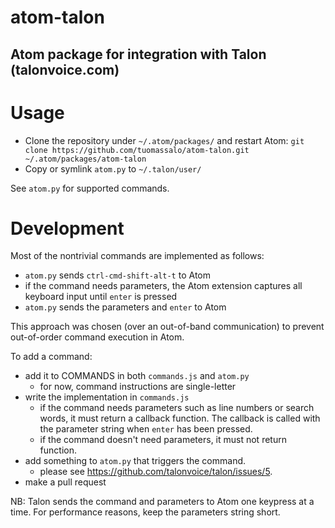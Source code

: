 # atom-talon

## Atom package for integration with Talon (talonvoice.com)

# Usage

- Clone the repository under `~/.atom/packages/` and restart Atom: `git clone https://github.com/tuomassalo/atom-talon.git ~/.atom/packages/atom-talon`
- Copy or symlink `atom.py` to `~/.talon/user/`

See `atom.py` for supported commands.

# Development

Most of the nontrivial commands are implemented as follows:

- `atom.py` sends `ctrl-cmd-shift-alt-t` to Atom
- if the command needs parameters, the Atom extension captures all keyboard input until `enter` is pressed
- `atom.py` sends the parameters and `enter` to Atom

This approach was chosen (over an out-of-band communication) to prevent out-of-order command execution in Atom.

To add a command:

- add it to COMMANDS in both `commands.js` and `atom.py`
  - for now, command instructions are single-letter
- write the implementation in `commands.js`
  - if the command needs parameters such as line numbers or search words, it must return a callback function. The callback is called with the parameter string when `enter` has been pressed.
  - if the command doesn't need parameters, it must not return function.
- add something to `atom.py` that triggers the command.
  - please see https://github.com/talonvoice/talon/issues/5.
- make a pull request

NB: Talon sends the command and parameters to Atom one keypress at a time. For performance reasons, keep the parameters string short.
